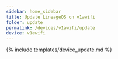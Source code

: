 ```yaml
---
sidebar: home_sidebar
title: Update LineageOS on v1awifi
folder: update
permalink: /devices/v1awifi/update
device: v1awifi
---
```

{% include templates/device_update.md %}
